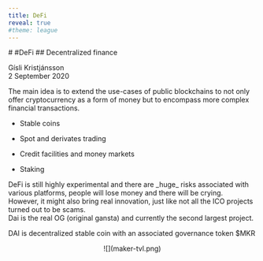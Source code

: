 ```yaml
---
title: DeFi
reveal: true
#theme: league
---
```


<section>
  <section>
# #DeFi
## Decentralized finance

Gísli Kristjánsson \
2 September 2020
  </section>

  <section>
The main idea is to extend the use-cases of public blockchains to not only offer cryptocurrency as a form of money but to encompass more complex financial transactions.

- Stable coins
- Spot and derivates trading
- Credit facilities and money markets
- Staking
  </section>

  <section>
    DeFi is still highly experimental and there are _huge_ risks associated with various platforms, people will lose money and there will be crying.
  </section>

  <section>
  However, it might also bring real innovation, just like not all the ICO projects turned out to be scams.</section>
</section>

<section>
  <section>
Dai is the real OG (original gansta) and currently the second largest project.

DAI is decentralized stable coin with an associated governance token $MKR

<p style="text-align: center">
  ![](maker-tvl.png)
</p>

</section>
  
  <section>
  </section>
</section>
